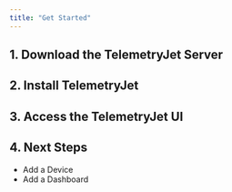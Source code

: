 ```yaml
---
title: "Get Started"
---
```


## 1. Download the TelemetryJet Server

## 2. Install TelemetryJet

## 3. Access the TelemetryJet UI

## 4. Next Steps

- Add a Device
- Add a Dashboard